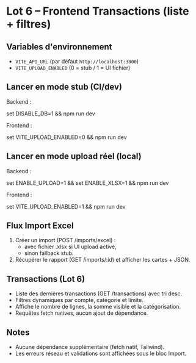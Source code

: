 # Lot 6 – Frontend Transactions (liste + filtres)

## Variables d'environnement
- `VITE_API_URL` (par défaut `http://localhost:3000`)
- `VITE_UPLOAD_ENABLED` (0 = stub / 1 = UI fichier)

## Lancer en mode stub (CI/dev)
Backend :


set DISABLE_DB=1 && npm run dev

Frontend :


set VITE_UPLOAD_ENABLED=0 && npm run dev


## Lancer en mode upload réel (local)
Backend :


set ENABLE_UPLOAD=1 && set ENABLE_XLSX=1 && npm run dev

Frontend :


set VITE_UPLOAD_ENABLED=1 && npm run dev


## Flux Import Excel
1. Créer un import (POST /imports/excel) :
   - avec fichier .xlsx si UI upload active,
   - sinon fallback stub.
2. Récupérer le rapport (GET /imports/:id) et afficher les cartes + JSON.

## Transactions (Lot 6)
- Liste des dernières transactions (GET /transactions) avec tri desc.
- Filtres dynamiques par compte, catégorie et limite.
- Affiche le nombre de lignes, la somme visible et la catégorisation.
- Requêtes fetch natives, aucun ajout de dépendance.

## Notes
- Aucune dépendance supplémentaire (fetch natif, Tailwind).
- Les erreurs réseau et validations sont affichées sous le bloc Import.
